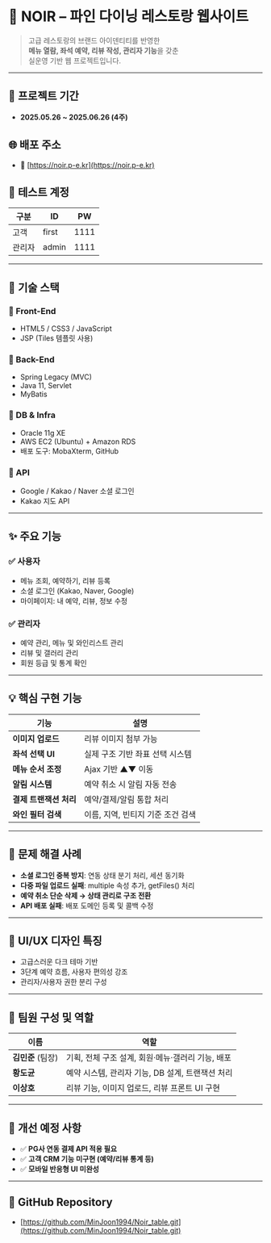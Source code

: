 # 🥂 NOIR – 파인 다이닝 레스토랑 웹사이트

> 고급 레스토랑의 브랜드 아이덴티티를 반영한  
> **메뉴 열람, 좌석 예약, 리뷰 작성, 관리자 기능**을 갖춘  
> 실운영 기반 웹 프로젝트입니다.

---

## 📅 프로젝트 기간
- **2025.05.26 ~ 2025.06.26 (4주)**

## 🌐 배포 주소
- 🔗 [https://noir.p-e.kr](https://noir.p-e.kr)

## 🧪 테스트 계정

| 구분     | ID     | PW    |
|----------|--------|-------|
| 고객     | first  | 1111  |
| 관리자   | admin  | 1111  |

---

## 🧰 기술 스택

### 🔹 Front-End
- HTML5 / CSS3 / JavaScript
- JSP (Tiles 템플릿 사용)

### 🔹 Back-End
- Spring Legacy (MVC)
- Java 11, Servlet
- MyBatis

### 🔹 DB & Infra
- Oracle 11g XE
- AWS EC2 (Ubuntu) + Amazon RDS
- 배포 도구: MobaXterm, GitHub

### 🔹 API
- Google / Kakao / Naver 소셜 로그인
- Kakao 지도 API

---

## ✨ 주요 기능

### ✅ 사용자
- 메뉴 조회, 예약하기, 리뷰 등록
- 소셜 로그인 (Kakao, Naver, Google)
- 마이페이지: 내 예약, 리뷰, 정보 수정

### ✅ 관리자
- 예약 관리, 메뉴 및 와인리스트 관리
- 리뷰 및 갤러리 관리
- 회원 등급 및 통계 확인

---

## 💡 핵심 구현 기능

| 기능                     | 설명 |
|--------------------------|------|
| **이미지 업로드**     | 리뷰 이미지 첨부 가능 |
| **좌석 선택 UI**          | 실제 구조 기반 좌표 선택 시스템 |
| **메뉴 순서 조정**        | Ajax 기반 ▲▼ 이동 |
| **알림 시스템**          | 예약 취소 시 알림 자동 전송 |
| **결제 트랜잭션 처리**     | 예약/결제/알림 통합 처리 |
| **와인 필터 검색**        | 이름, 지역, 빈티지 기준 조건 검색 |

---

## 🐞 문제 해결 사례

- **소셜 로그인 중복 방지**: 연동 상태 분기 처리, 세션 동기화
- **다중 파일 업로드 실패**: multiple 속성 추가, getFiles() 처리
- **예약 취소 단순 삭제 → 상태 관리로 구조 전환**
- **API 배포 실패**: 배포 도메인 등록 및 콜백 수정

---

## 🎨 UI/UX 디자인 특징
- 고급스러운 다크 테마 기반
- 3단계 예약 흐름, 사용자 편의성 강조
- 관리자/사용자 권한 분리 구성

---

## 👥 팀원 구성 및 역할

| 이름     | 역할 |
|----------|------|
| **김민준** (팀장) | 기획, 전체 구조 설계, 회원·메뉴·갤러리 기능, 배포 |
| **황도균**        | 예약 시스템, 관리자 기능, DB 설계, 트랜잭션 처리 |
| **이상호**        | 리뷰 기능, 이미지 업로드, 리뷰 프론트 UI 구현 |

---

## 🔧 개선 예정 사항

- ✅ **PG사 연동 결제 API 적용 필요**
- ✅ **고객 CRM 기능 미구현 (예약/리뷰 통계 등)**
- ✅ **모바일 반응형 UI 미완성**

---

## 📁 GitHub Repository
- [https://github.com/MinJoon1994/Noir_table.git](https://github.com/MinJoon1994/Noir_table.git)
